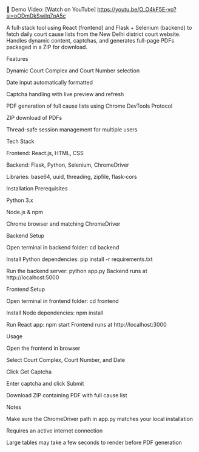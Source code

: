 🎥 Demo Video: [Watch on YouTube] https://youtu.be/O_O4kF5E-vo?si=oODmDkSwilq7qA5c

A full-stack tool using React (frontend) and Flask + Selenium (backend) to fetch daily court cause lists from the New Delhi district court website. Handles dynamic content, captchas, and generates full-page PDFs packaged in a ZIP for download.

Features

Dynamic Court Complex and Court Number selection

Date input automatically formatted

Captcha handling with live preview and refresh

PDF generation of full cause lists using Chrome DevTools Protocol

ZIP download of PDFs

Thread-safe session management for multiple users

Tech Stack

Frontend: React.js, HTML, CSS

Backend: Flask, Python, Selenium, ChromeDriver

Libraries: base64, uuid, threading, zipfile, flask-cors

Installation
Prerequisites

Python 3.x

Node.js & npm

Chrome browser and matching ChromeDriver

Backend Setup

Open terminal in backend folder:
cd backend

Install Python dependencies:
pip install -r requirements.txt

Run the backend server:
python app.py
Backend runs at http://localhost:5000

Frontend Setup

Open terminal in frontend folder:
cd frontend

Install Node dependencies:
npm install

Run React app:
npm start
Frontend runs at http://localhost:3000

Usage

Open the frontend in browser

Select Court Complex, Court Number, and Date

Click Get Captcha

Enter captcha and click Submit

Download ZIP containing PDF with full cause list

Notes

Make sure the ChromeDriver path in app.py matches your local installation

Requires an active internet connection

Large tables may take a few seconds to render before PDF generation

